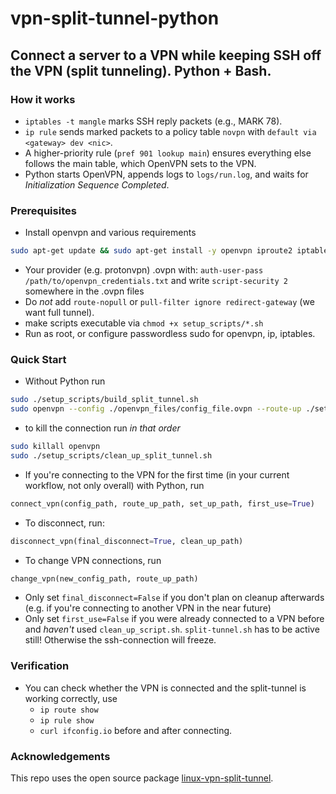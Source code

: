 # vpn-split-tunnel-python
## Connect a server to a VPN while keeping SSH off the VPN (split tunneling). Python + Bash.
### How it works
- `iptables -t mangle` marks SSH reply packets (e.g., MARK 78).
- `ip rule` sends marked packets to a policy table `novpn` with `default via <gateway> dev <nic>`.
- A higher-priority rule (`pref 901 lookup main`) ensures everything else follows the main table, which OpenVPN sets to the VPN.
- Python starts OpenVPN, appends logs to `logs/run.log`, and waits for _Initialization Sequence Completed_.
### Prerequisites
- Install openvpn and various requirements
```bash
sudo apt-get update && sudo apt-get install -y openvpn iproute2 iptables curl tcpdump
```
- Your provider (e.g. protonvpn) .ovpn with: `auth-user-pass /path/to/openvpn_credentials.txt` and write `script-security 2` somewhere in the .ovpn files
- Do _not_ add `route-nopull` or `pull-filter ignore redirect-gateway` (we want full tunnel).
- make scripts executable via `chmod +x setup_scripts/*.sh`
- Run as root, or configure passwordless sudo for openvpn, ip, iptables.
### Quick Start
- Without Python run
```bash
sudo ./setup_scripts/build_split_tunnel.sh
sudo openvpn --config ./openvpn_files/config_file.ovpn --route-up ./setup_scripts/route_up_fix.sh
```
- to kill the connection run *in that order*
```bash
sudo killall openvpn
sudo ./setup_scripts/clean_up_split_tunnel.sh
```
- If you're connecting to the VPN for the first time (in your current workflow, not only overall) with Python, run
```python
connect_vpn(config_path, route_up_path, set_up_path, first_use=True)
```
- To disconnect, run:
```python
disconnect_vpn(final_disconnect=True, clean_up_path)
```
- To change VPN connections, run
```python
change_vpn(new_config_path, route_up_path)
```
- Only set `final_disconnect=False` if you don't plan on cleanup afterwards (e.g. if you're connecting to another VPN in the near future)
- Only set `first_use=False` if you were already connected to a VPN before and *haven't* used `clean_up_script.sh`. `split-tunnel.sh` has to be active still! Otherwise the ssh-connection will freeze.
### Verification
- You can check whether the VPN is connected and the split-tunnel is working correctly, use
  - `ip route show`
  - `ip rule show`
  - `curl ifconfig.io` before and after connecting.
### Acknowledgements
This repo uses the open source package [linux-vpn-split-tunnel](https://github.com/fedebotu/linux-vpn-split-tunnel).
